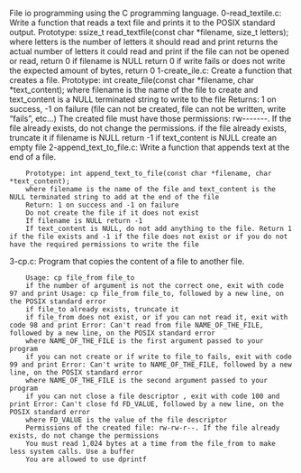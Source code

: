 File io programming using the C programming language.
0-read_textile.c:
        Write a function that reads a text file and prints it to the POSIX standard output.
        Prototype: ssize_t read_textfile(const char *filename, size_t letters);
        where letters is the number of letters it should read and print
        returns the actual number of letters it could read and print
        if the file can not be opened or read, return 0
        if filename is NULL return 0
        if write fails or does not write the expected amount of bytes, return 0
1-create_ile.c:
        Create a function that creates a file.
        Prototype: int create_file(const char *filename, char *text_content);
        where filename is the name of the file to create and text_content is a NULL terminated string to write to the file
        Returns: 1 on success, -1 on failure (file can not be created, file can not be written, write “fails”, etc…)
        The created file must have those permissions: rw-------. If the file already exists, do not change the permissions.
        if the file already exists, truncate it
        if filename is NULL return -1
        if text_content is NULL create an empty file
2-append_text_to_file.c:
        Write a function that appends text at the end of a file.

        Prototype: int append_text_to_file(const char *filename, char *text_content);
        where filename is the name of the file and text_content is the NULL terminated string to add at the end of the file
        Return: 1 on success and -1 on failure
        Do not create the file if it does not exist
        If filename is NULL return -1
        If text_content is NULL, do not add anything to the file. Return 1 if the file exists and -1 if the file does not exist or if you do not have the required permissions to write the file
3-cp.c:
        Program that copies the content of a file to another file.

        Usage: cp file_from file_to
        if the number of argument is not the correct one, exit with code 97 and print Usage: cp file_from file_to, followed by a new line, on the POSIX standard error
        if file_to already exists, truncate it
        if file_from does not exist, or if you can not read it, exit with code 98 and print Error: Can't read from file NAME_OF_THE_FILE, followed by a new line, on the POSIX standard error
        where NAME_OF_THE_FILE is the first argument passed to your program
        if you can not create or if write to file_to fails, exit with code 99 and print Error: Can't write to NAME_OF_THE_FILE, followed by a new line, on the POSIX standard error
        where NAME_OF_THE_FILE is the second argument passed to your program
        if you can not close a file descriptor , exit with code 100 and print Error: Can't close fd FD_VALUE, followed by a new line, on the POSIX standard error
        where FD_VALUE is the value of the file descriptor
        Permissions of the created file: rw-rw-r--. If the file already exists, do not change the permissions
        You must read 1,024 bytes at a time from the file_from to make less system calls. Use a buffer
        You are allowed to use dprintf